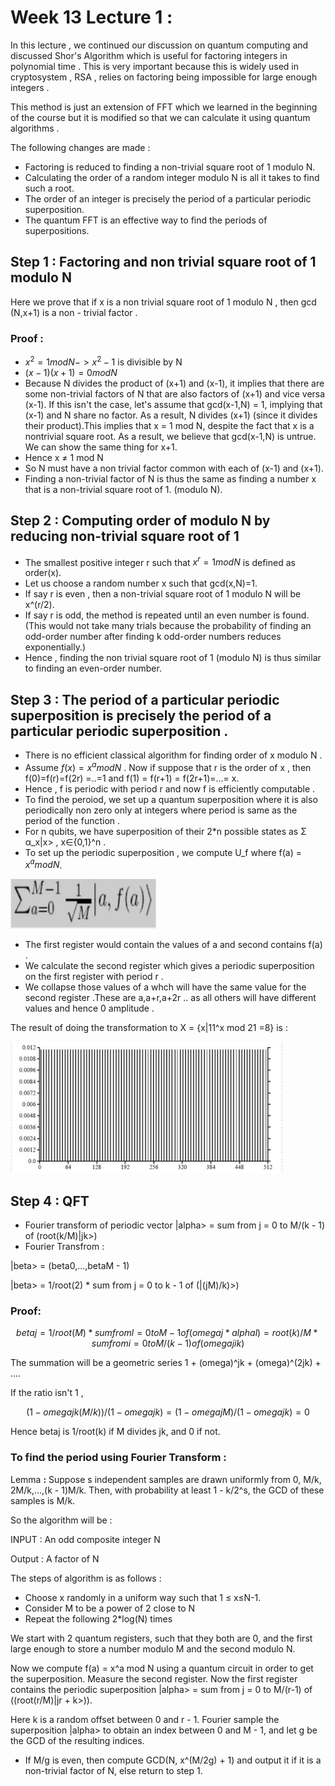 # Week 13 Lecture 1 :

In this lecture , we continued our discussion on quantum computing and discussed Shor's Algorithm which is useful for factoring integers in polynomial time . This is very important because this is widely used in cryptosystem , RSA , relies on factoring being impossible for large enough integers .  

This method is just an extension of FFT which we learned in the beginning of the course but it is modified so that we can calculate it using quantum algorithms . 

The following changes are made :

- Factoring is reduced to finding a non-trivial square root of 1 modulo N.
- Calculating the order of a random integer modulo N is all it takes to find such a root.
- The order of an integer is precisely the period of a particular periodic superposition.
- The quantum FFT is an effective way to find the periods of superpositions.

## Step 1 : Factoring and non trivial square root of 1 modulo N

 Here we prove that if x is a non trivial square root of 1 modulo N , then gcd (N,x+1) is a non - trivial factor . 

### Proof :

- $x^2=1modN->x^2-1$ is divisible by N
- $(x-1)(x+1)=0modN$
- Because N divides the product of (x+1) and (x-1), it implies that there are some non-trivial factors of N that are also factors of (x+1) and vice versa (x-1). If this isn't the case, let's assume that gcd(x-1,N) = 1, implying that (x-1) and N share no factor. As a result, N divides (x+1) (since it divides their product).This implies that x = 1 mod N, despite the fact that x is a nontrivial square root. As a result, we believe that gcd(x-1,N) is untrue. We can show the same thing for x+1.
- Hence x ≠ 1 mod N
- So N must have a non trivial factor common with each of (x-1) and (x+1).
- Finding a non-trivial factor of N is thus the same as finding a number x that is a non-trivial square root of 1. (modulo N).

## Step 2 : Computing order of modulo N by reducing non-trivial square root of 1

- The smallest positive integer r such that $x^r=1modN$ is defined as order(x).
- Let us choose  a random number x such that gcd(x,N)=1.
- If say r is even , then a non-trivial square root of 1 modulo N will be x^(r/2).
- If say r is odd, the method is repeated until an even number is found. (This would not take many trials because the probability of finding an odd-order number after finding k odd-order numbers reduces exponentially.)
- Hence , finding the non trivial square root of 1 (modulo N) is thus similar to finding an even-order number.

## Step 3 : The period of a particular periodic superposition is precisely the period of a particular periodic superposition .

- There is no efficient classical algorithm for finding order of x modulo N .
- Assume $f(x)=x^amodN$ . Now if suppose that r is the order of x , then f(0)=f(r)=f(2r) =..=1 and f(1) = f(r+1) = f(2r+1)=...= x.
- Hence , f is periodic with period r and now f is efficiently computable .
- To find the peroiod, we set up a quantum superposition where it is also periodically non zero only at integers where period is same as the period of the function .
- For n qubits, we have superposition of their 2*n possible states as Σ α_x|x> , x∈{0,1}^n .
- To set up the periodic superposition , we compute U_f where f(a) = $x^amodN$.

<img src="images/lec27_pic1.png" alt="w"></img>

- The first register would contain the values of a and second contains f(a) .
- We calculate the second register which gives a periodic superposition on the first register with period r .
- We collapse those values of a whch will have the same value for the second register .These are a,a+r,a+2r .. as all others will have different values and hence 0 amplitude .

The result of doing the transformation to X = {x|11^x mod 21 =8} is :

<img src="images/lec27_pic2.png" alt="w"></img>

## Step 4 : QFT

 

- Fourier transform of periodic vector |alpha> = sum from j = 0 to M/(k - 1) of (root(k/M)|jk>)
- Fourier Transfrom :

|beta> = (beta0,...,betaM - 1)

|beta> = 1/root(2) * sum from j = 0 to k - 1 of (|(jM)/k)>)

### Proof:

$$betaj = 1/root(M) * sum from l = 0 to M - 1 of (omegaj * alphal) = root(k)/M * sum from i = 0 to M/(k - 1) of (omegajik)$$

The summation will be a geometric series 1 + (omega)^jk + (omega)^(2jk) + ....

If the ratio isn't 1 , 

$$(1 - omegajk(M/k)) / (1 - omegajk) = (1 - omegajM) / (1 - omegajk) = 0$$

Hence betaj is 1/root(k) if M divides jk, and 0 if not.

### To find the period using Fourier Transform :

Lemma **:** Suppose s independent samples are drawn uniformly from 0, M/k, 2M/k,...,(k - 1)M/k. Then, with probability at least 1 - k/2^s, the GCD of these samples is M/k.

So the algorithm will be :

INPUT : An odd composite integer N 

Output : A factor of N 

The steps of algorithm is as follows :

- Choose x randomly in a uniform way such that 1 ≤ x≤N-1.
- Consider M to be a power of 2 close to N
- Repeat the following  2*log(N) times

We start with 2 quantum registers, such that they both are 0, and the first large enough to store a number modulo M and the second modulo N. 

Now we compute f(a) = x^a mod N using a quantum circuit in order to get the superposition. Measure the second register. Now the first register contains the periodic superposition |alpha> = sum from j = 0 to M/(r-1) of ((root(r/M)|jr + k>)).

Here k is a random offset between 0 and r - 1. Fourier sample the superposition |alpha> to obtain an index between 0 and M - 1, and let g be the GCD of the resulting indices.

- If M/g is even, then compute GCD(N, x^(M/2g) + 1) and output it if it is a non-trivial factor of N, else return to step 1.